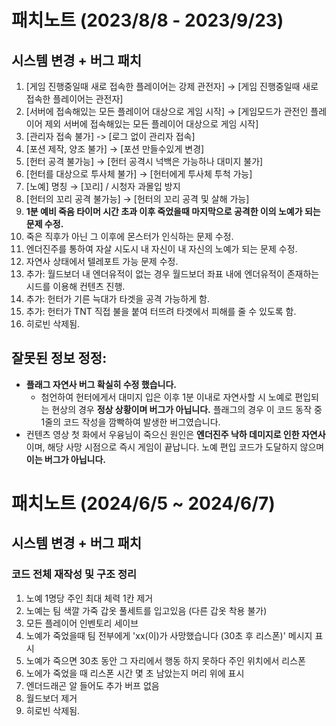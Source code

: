 # 패치노트 (2023/8/8 - 2023/9/23)

## 시스템 변경 + 버그 패치

1. [게임 진행중일때 새로 접속한 플레이어는 강제 관전자] → [게임 진행중일때 새로 접속한 플레이어는 관전자]
2. [서버에 접속해있는 모든 플레이어 대상으로 게임 시작] → [게임모드가 관전인 플레이어 제외 서버에 접속해있는 모든 플레이어 대상으로 게임 시작]
3. [관리자 접속 불가] -> [로그 없이 관리자 접속]
4. [포션 제작, 양조 불가] → [포션 만들수있게 변경]
5. [헌터 공격 불가능] → [헌터 공격시 넉백은 가능하나 대미지 불가]
6. [헌터를 대상으로 투사체 불가] → [헌터에게 투사체 투척 가능]
7. [노예] 명칭 → [꼬리] / 시청자 과몰입 방지
8. [헌터의 꼬리 공격 불가능] → [헌터의 꼬리 공격 및 살해 가능]
9. **1분 예비 죽음 타이머 시간 초과 이후 죽었을때 마지막으로 공격한 이의 노예가 되는 문제 수정.**
10. 죽은 직후가 아닌 그 이후에 몬스터가 인식하는 문제 수정.
11. 엔더진주를 통하여 자살 시도시 내 자신이 내 자신의 노예가 되는 문제 수정.
12. 자연사 상태에서 텔레포트 가능 문제 수정.
13. 추가: 월드보더 내 엔더유적이 없는 경우 월드보더 좌표 내에 엔더유적이 존재하는 시드를 이용해 컨텐츠 진행.
14. 추가: 헌터가 기른 늑대가 타겟을 공격 가능하게 함.
15. 추가: 헌터가 TNT 직접 불을 붙여 터뜨려 타겟에서 피해를 줄 수 있도록 함.
16. 히로빈 삭제됨.

## 잘못된 정보 정정:
- **플래그 자연사 버그 확실히 수정 했습니다.**
    - 첨언하여 헌터에게서 대미지 입은 이후 1분 이내로 자연사할 시 노예로 편입되는 현상의 경우 **정상 상황이며 버그가 아닙니다.** 플래그의 경우 이 코드 동작 중 1줄의 코드 작성을 깜빡하여 발생한 버그였습니다.
- 컨텐츠 영상 첫 화에서 우융님이 죽으신 원인은 **엔더진주 낙하 데미지로 인한 자연사**이며, 해당 사망 시점으로 즉시 게임이 끝납니다. 노예 편입 코드가 도달하지 않으며 **이는 버그가 아닙니다.**

# 패치노트 (2024/6/5 ~ 2024/6/7)

## 시스템 변경 + 버그 패치

### 코드 전체 재작성 및 구조 정리

1. 노예 1명당 주인 최대 체력 1칸 제거
2. 노예는 팀 색깔 가죽 갑옷 풀세트를 입고있음 (다른 갑옷 착용 불가)
3. 모든 플레이어 인벤토리 세이브
4. 노예가 죽었을때 팀 전부에게 'xx(이)가 사망했습니다 (30초 후 리스폰)' 메시지 표시 
5. 노예가 죽으면 30초 동안 그 자리에서 행동 하지 못하다 주인 위치에서 리스폰 
6. 노에가 죽었을 때 리스폰 시간 몇 초 남았는지 머리 위에 표시
7. 엔더드래곤 알 들어도 추가 버프 없음
8. 월드보더 제거
9. 히로빈 삭제됨.